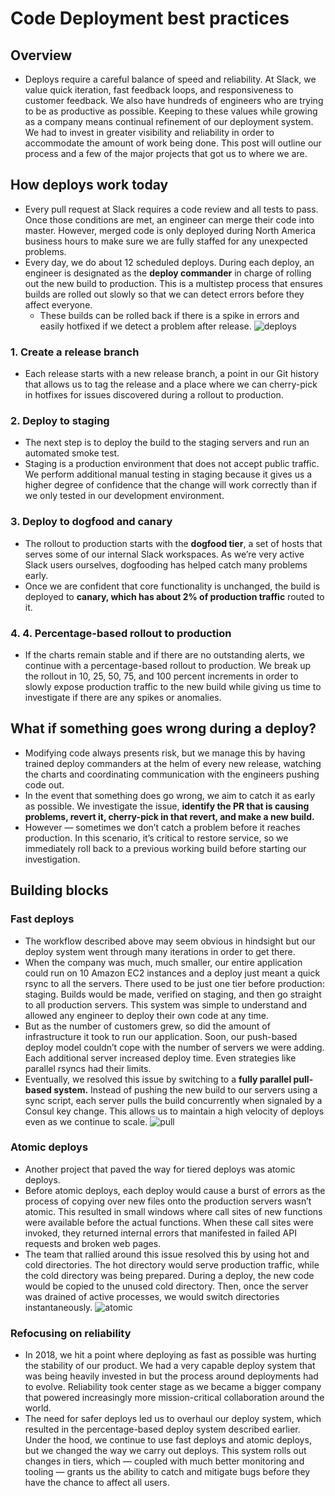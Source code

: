 # Code Deployment best practices
## Overview
* Deploys require a careful balance of speed and reliability. At Slack, we value quick iteration, fast feedback loops, and responsiveness to customer feedback. We also have hundreds of engineers who are trying to be as productive as possible. Keeping to these values while growing as a company means continual refinement of our deployment system. We had to invest in greater visibility and reliability in order to accommodate the amount of work being done. This post will outline our process and a few of the major projects that got us to where we are.

## How deploys work today
* Every pull request at Slack requires a code review and all tests to pass. Once those conditions are met, an engineer can merge their code into master. However, merged code is only deployed during North America business hours to make sure we are fully staffed for any unexpected problems.
* Every day, we do about 12 scheduled deploys. During each deploy, an engineer is designated as the **deploy commander** in charge of rolling out the new build to production. This is a multistep process that ensures builds are rolled out slowly so that we can detect errors before they affect everyone.
  * These builds can be rolled back if there is a spike in errors and easily hotfixed if we detect a problem after release.
![deploys](https://miro.medium.com/max/1050/0*Hkb2SOZZCwYhnEVv)

### 1. Create a release branch
* Each release starts with a new release branch, a point in our Git history that allows us to tag the release and a place where we can cherry-pick in hotfixes for issues discovered during a rollout to production.
### 2. Deploy to staging
* The next step is to deploy the build to the staging servers and run an automated smoke test. 
* Staging is a production environment that does not accept public traffic. We perform additional manual testing in staging because it gives us a higher degree of confidence that the change will work correctly than if we only tested in our development environment.
### 3. Deploy to dogfood and canary
* The rollout to production starts with the **dogfood tier**, a set of hosts that serves some of our internal Slack workspaces. As we’re very active Slack users ourselves, dogfooding has helped catch many problems early. 
* Once we are confident that core functionality is unchanged, the build is deployed to **canary, which has about 2% of production traffic** routed to it.
### 4. 4. Percentage-based rollout to production
* If the charts remain stable and if there are no outstanding alerts, we continue with a percentage-based rollout to production. We break up the rollout in 10, 25, 50, 75, and 100 percent increments in order to slowly expose production traffic to the new build while giving us time to investigate if there are any spikes or anomalies.

## What if something goes wrong during a deploy?
* Modifying code always presents risk, but we manage this by having trained deploy commanders at the helm of every new release, watching the charts and coordinating communication with the engineers pushing code out.
* In the event that something does go wrong, we aim to catch it as early as possible. We investigate the issue, **identify the PR that is causing problems, revert it, cherry-pick in that revert, and make a new build.** 
* However — sometimes we don’t catch a problem before it reaches production. In this scenario, it’s critical to restore service, so we immediately roll back to a previous working build before starting our investigation.

## Building blocks
### Fast deploys
* The workflow described above may seem obvious in hindsight but our deploy system went through many iterations in order to get there.
* When the company was much, much smaller, our entire application could run on 10 Amazon EC2 instances and a deploy just meant a quick rsync to all the servers. There used to be just one tier before production: staging. Builds would be made, verified on staging, and then go straight to all production servers. This system was simple to understand and allowed any engineer to deploy their own code at any time.
* But as the number of customers grew, so did the amount of infrastructure it took to run our application. Soon, our push-based deploy model couldn’t cope with the number of servers we were adding. Each additional server increased deploy time. Even strategies like parallel rsyncs had their limits.
* Eventually, we resolved this issue by switching to a **fully parallel pull-based system.** Instead of pushing the new build to our servers using a sync script, each server pulls the build concurrently when signaled by a Consul key change. This allows us to maintain a high velocity of deploys even as we continue to scale.
![pull](https://miro.medium.com/max/1050/0*C-CgfqxWVn5nOTLl)

### Atomic deploys
* Another project that paved the way for tiered deploys was atomic deploys.
* Before atomic deploys, each deploy would cause a burst of errors as the process of copying over new files onto the production servers wasn’t atomic. This resulted in small windows where call sites of new functions were available before the actual functions. When these call sites were invoked, they returned internal errors that manifested in failed API requests and broken web pages.
* The team that rallied around this issue resolved this by using hot and cold directories. The hot directory would serve production traffic, while the cold directory was being prepared. During a deploy, the new code would be copied to the unused cold directory. Then, once the server was drained of active processes, we would switch directories instantaneously.
![atomic](https://miro.medium.com/max/1050/0*DyEWFSuf-4DO4KDs)

### Refocusing on reliability
* In 2018, we hit a point where deploying as fast as possible was hurting the stability of our product. We had a very capable deploy system that was being heavily invested in but the process around deployments had to evolve. Reliability took center stage as we became a bigger company that powered increasingly more mission-critical collaboration around the world.
* The need for safer deploys led us to overhaul our deploy system, which resulted in the percentage-based deploy system described earlier. Under the hood, we continue to use fast deploys and atomic deploys, but we changed the way we carry out deploys. This system rolls out changes in tiers, which — coupled with much better monitoring and tooling — grants us the ability to catch and mitigate bugs before they have the chance to affect all users.

